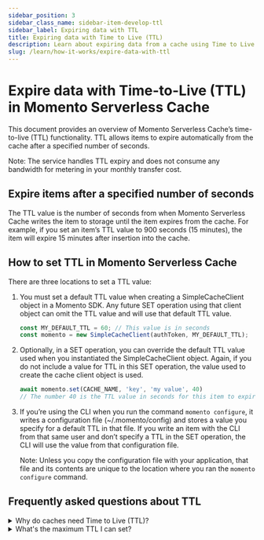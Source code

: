 ```yaml
---
sidebar_position: 3
sidebar_class_name: sidebar-item-develop-ttl
sidebar_label: Expiring data with TTL
title: Expiring data with Time to Live (TTL)
description: Learn about expiring data from a cache using Time to Live (TTL) in Momento Serverless Cache
slug: /learn/how-it-works/expire-data-with-ttl
---
```


# Expire data with Time-to-Live (TTL) in Momento Serverless Cache

This document provides an overview of Momento Serverless Cache’s time-to-live (TTL) functionality. TTL allows items to expire automatically from the cache after a specified number of seconds.

Note: The service handles TTL expiry and does not consume any bandwidth for metering in your monthly transfer cost.

## Expire items after a specified number of seconds
The TTL value is the number of seconds from when Momento Serverless Cache writes the item to storage until the item expires from the cache. For example, if you set an item’s TTL value to 900 seconds (15 minutes), the item will expire 15 minutes after insertion into the cache.

## How to set TTL in Momento Serverless Cache
There are three locations to set a TTL value:
1. You must set a default TTL value when creating a SimpleCacheClient object in a Momento SDK. Any future SET operation using that client object can omit the TTL value and will use that default TTL value.

    ```javascript
    const MY_DEFAULT_TTL = 60; // This value is in seconds
    const momento = new SimpleCacheClient(authToken, MY_DEFAULT_TTL);
    ```


2. Optionally, in a SET operation, you can override the default TTL value used when you instantiated the SimpleCacheClient object. Again, if you do not include a value for TTL in this SET operation, the value used to create the cache client object is used.

    ```javascript
    await momento.set(CACHE_NAME, 'key', 'my value', 40)
    // The number 40 is the TTL value in seconds for this item to expire.
    ```

3. If you’re using the CLI when you run the command `momento configure`, it writes a configuration file (~/.momento/config) and stores a value you specify for a default TTL in that file. If you write an item with the CLI from that same user and don’t specify a TTL in the SET operation, the CLI will use the value from that configuration file.

    Note: Unless you copy the configuration file with your application, that file and its contents are unique to the location where you ran the `momento configure` command.

## Frequently asked questions about TTL

<details>
  <summary>Why do caches need Time to Live (TTL)?</summary>

Usually, a cache entry is not the definitive source of a piece of data. Rather, a cache entry is a faster, cheaper, and less durable way to store a piece of data, whether it's an individual record from a different database, some aggregated or computed information from multiple records or sources, or even a resource from an external, third-party application. Using a cache helps to improve latency or reduce load on a dependency in our application. In using a cache, we're anticipating that our cache entry will be requested by another client soon.

And yet, most caches don't hold onto all of their entries forever. Partly, this is a function of data staleness. The data you have stored in a cache entry may be changed over time, in which case you want a client to retrieve something fresher than the cached entry. If you have strict requirements around data consistency, you may need to directly update or remove a cache entry whenever its underlying data changes. In other situations, you may be fine serving potentially stale data for a time, while still expiring it regularly to ensure some amount of freshness.

A second consideration is simple resource constraints. Caches usually hold their data in RAM, and RAM is a scarce resource. If you never expire entries from your cache, you may find your RAM full when you try to cache new items. Your cache could reject the new entry or, more likely, choose to evict items based on a predetermined eviction algorithm.

Most caches were built for a pre-cloud world and thus require you to pre-provision specific amounts of memory available for your cache. For these caches, proper TTL management is critical as overfilling your cache can result in availability issues or cache evictions in ways you don't prefer.

In contrast, Momento is designed for the elasticity of the modern cloud. You don't need to pre-provision your cache size -- your Momento cache automatically expands and contracts based on the operations you perform against it. In the normal course of operations, Momento will not evict items based on a lack of available memory.

That being said, you should still use TTL on items in your Momento cache to avoid cache staleness and to reduce costs. Let's see how to use TTL with Momento's SimpleCache.
</details>

<details>
  <summary>What's the maximum TTL I can set?</summary>
By default, the limit you can set the TTL for an item is 24 hours. If you need to have data in the cache beyond that time, please <a href="mailto:support@momenthq.com">contact Momento Support</a>.
</details>